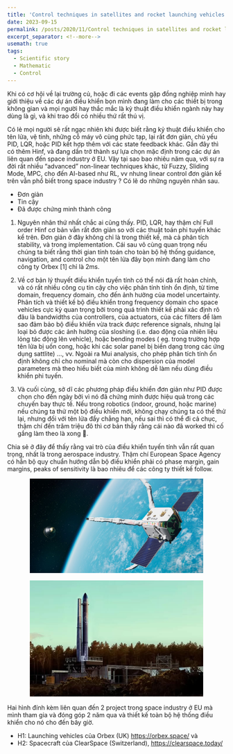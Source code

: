 ```yaml
---
title: 'Control techniques in satellites and rocket launching vehicles'
date: 2023-09-15
permalink: /posts/2020/11/Control techniques in satellites and rocket launching vehicles/
excerpt_separator: <!--more-->
usemath: true
tags:
  - Scientific story
  - Mathematic
  - Control 
---
```


Khi có cơ hội về lại trường củ, hoặc đi các events gặp đồng nghiệp mình hay giới thiệu về các dự án điều khiển bọn mình đang làm cho các thiết bị trong không gian và mọi người hay thắc mắc là kỷ thuật điều khiển ngành này hay dùng là gì, và khi trao đổi có nhiều thứ rất thú vị.
<!--more-->
Có lẻ mọi người sẽ rất ngạc nhiên khi được biết rằng kỷ thuật điều khiển cho tên lửa, vệ tinh, những cỗ máy vô cùng phức tạp, lại rất đơn giản, chủ yếu PID, LQR, hoặc PID kết hợp thêm với các state feedback khác. Gần đây thì có thêm Hinf, và đang dần trở thành sự lựa chọn mặc định trong các dự án liên quan đến space industry ở EU. Vậy tại sao bao nhiêu năm qua, với sự ra đời rất nhiều “advanced” non-linear techniques khác, từ Fuzzy, Sliding Mode, MPC, cho đến AI-based như RL, vv nhưng linear control đơn giản kể trên vẫn phổ biết trong space industry ? Có lẽ do những nguyên nhân sau.

- Đơn giản
- Tin cậy
- Đã được chứng minh thành công

1. Nguyên nhân thứ nhất chắc ai cũng thấy. PID, LQR, hay thậm chí Full order Hinf cơ bản vẫn rất đơn giản so với các thuật toán phi tuyến khác kể trên. Đơn giản ở đây không chỉ là trong thiết kế, mà cả phân tích stability, và trong implementation. Cái sau vô cùng quan trọng nếu chúng ta biết rằng thời gian tính toán cho toàn bộ hệ thống guidance, navigation, and control cho một tên lửa đây bọn mình đang làm cho công ty Orbex [1] chỉ là 2ms.

2. Về cơ bản lý thuyết điều khiển tuyến tính có thể nói đã rất hoàn chỉnh, và có rất nhiều công cụ tin cậy cho việc phân tính tính ổn định, từ time domain, frequency domain, cho đến ảnh hưởng của model uncertainty. Phân tích và thiết kế bộ điều khiển trong frequency domain cho space vehicles cực kỳ quan trọng bởi trong quá trình thiết kế phải xác định rõ đâu là bandwidths của controllers, của actuators, của các filters để làm sao đảm bảo bộ điều khiển vừa track được reference signals, nhưng lại loại bỏ được các ảnh hưởng của sloshing (i.e. dao động của nhiên liệu lỏng tác động lên vehicle), hoặc bending modes ( eg. trong trường hợp tên lửa bị uốn cong, hoặc khi các solar panel bị biến dạng trong các ứng dụng sattlite) …, vv. Ngoài ra Mui analysis, cho phép phân tích tính ổn định không chỉ cho nominal mà còn cho dispersion của model parameters mà theo hiểu biết của mình không dễ làm nếu dùng điều khiển phi tuyến.

3. Và cuối cùng, sở dĩ các phương pháp điều khiển đơn giản như PID được chọn cho đến ngày bởi vì nó đã chứng minh được hiệu quả trong các chuyến bay thực tế. Nếu trong robotics (indoor, ground, hoặc marine) nếu chúng ta thử một bộ điều khiển mới, không chạy chúng ta có thể thử lại, nhưng đối với tên lửa đẩy chẳng hạn, nếu sai thì có thể đi cả chục, thậm chí đến trăm triệu đô thì cơ bản thấy rằng cái nào đã worked thì cố gắng làm theo là xong 🙂.

Chia sẻ ở đây để thấy rằng vai trò của điều khiển tuyến tính vẫn rất quan trọng, nhất là trong aerospace industry. Thậm chí European Space Agency có hẳn bộ quy chuẩn hướng dẫn bộ điều khiển phải có phase margin, gain margins, peaks of sensitivity là bao nhiêu để các công ty thiết kế follow.

<!--more-->
<p align="center">
<img src="/images/posts/dieu_khien_ve_tinh/clear_space_sattlite.jpg" width="400">
</p>

<!--more-->
<p align="center">
<img src="/images/posts/dieu_khien_ve_tinh/orbex_rocket.jpg" width="400">
</p>


Hai hình đính kèm liên quan đến 2 project trong space industry ở EU mà mình tham gia và đóng góp 2 năm qua và thiết kế toàn bộ hệ thống điều khiển cho nó cho đến bây giờ.

- H1: Launching vehicles của Orbex (UK) https://orbex.space/ và
- H2: Spacecraft của ClearSpace (Switzerland), https://clearspace.today/